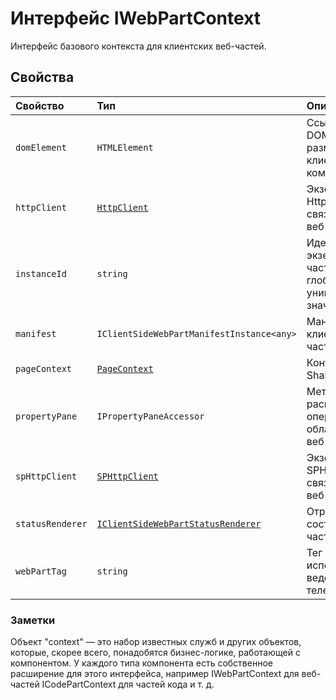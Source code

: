 # <a name="iwebpartcontext-interface"></a>Интерфейс IWebPartContext







Интерфейс базового контекста для клиентских веб-частей.




## <a name="properties"></a>Свойства

| Свойство     | Тип   | Описание|
|:-------------|:-------|:-----------|
|`domElement`      | `HTMLElement` | Ссылка на элемент DOM, в котором размещен этот клиентский компонент. |
|`httpClient`      | [`HttpClient`](../sp-http/httpclient.md) | Экземпляр HttpClient, связанный с этой веб-частью. |
|`instanceId`      | `string` | Идентификатор экземпляра веб-части. Это глобальное уникальное значение. |
|`manifest`      | `IClientSideWebPartManifestInstance<any>` | Манифест для клиентской веб-части. |
|`pageContext`      | [`PageContext`](../sp-page-context/pagecontext.md) | Контекст страницы SharePoint. |
|`propertyPane`      | `IPropertyPaneAccessor` | Метод доступа к распространенным операциям области свойств веб части. |
|`spHttpClient`      | [`SPHttpClient`](../sp-http/sphttpclient.md) | Экземпляр SPHttpClient, связанный с этой веб-частью. |
|`statusRenderer`      | [`IClientSideWebPartStatusRenderer`](../sp-webpart-base/iclientsidewebpartstatusrenderer.md) | Отрисовщик состояния веб-части. |
|`webPartTag`      | `string` | Тег веб-части, используемый для ведения журнала и телеметрии. |






### <a name="remarks"></a>Заметки

Объект "context" — это набор известных служб и других объектов, которые, скорее всего, понадобятся бизнес-логике, работающей с компонентом. У каждого типа компонента есть собственное расширение для этого интерфейса, например IWebPartContext для веб-частей ICodePartContext для частей кода и т. д.

